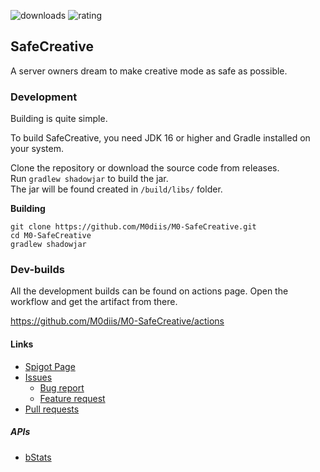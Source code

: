 
<!-- Variables -->

[resourceId]: 106821

[ratingImage]: https://img.shields.io/badge/dynamic/json.svg?color=brightgreen&label=rating&query=%24.rating.average&suffix=%20%2F%205&url=https%3A%2F%2Fapi.spiget.org%2Fv2%2Fresources%2F106821

[downloadsImage]: https://img.shields.io/badge/dynamic/json.svg?color=brightgreen&label=downloads%20%28spigotmc.org%29&query=%24.downloads&url=https%3A%2F%2Fapi.spiget.org%2Fv2%2Fresources%2F106821
[updatedImage]: https://badges.pufler.dev/updated/M0diis/M0-SafeCreative

<!-- End of variables block -->

![downloads][downloadsImage] ![rating][ratingImage]

## SafeCreative
A server owners dream to make creative mode as safe as possible.

### Development
Building is quite simple.

To build SafeCreative, you need JDK 16 or higher and Gradle installed on your system.

Clone the repository or download the source code from releases.  
Run `gradlew shadowjar` to build the jar.  
The jar will be found created in `/build/libs/` folder. 

**Building**
```
git clone https://github.com/M0diis/M0-SafeCreative.git
cd M0-SafeCreative
gradlew shadowjar
```

### Dev-builds

All the development builds can be found on actions page.
Open the workflow and get the artifact from there.

https://github.com/M0diis/M0-SafeCreative/actions

#### Links

- [Spigot Page](https://www.spigotmc.org/resources/106821/)
- [Issues](https://github.com/M0diis/M0-SafeCreative/issues)
  - [Bug report](https://github.com/M0diis/M0-SafeCreative/issues)
  - [Feature request](https://github.com/M0diis/M0-SafeCreative/issues)
- [Pull requests](https://github.com/M0diis/M0-SafeCreative/pulls)

##### APIs
- [bStats](https://github.com/Bastian/bStats)

